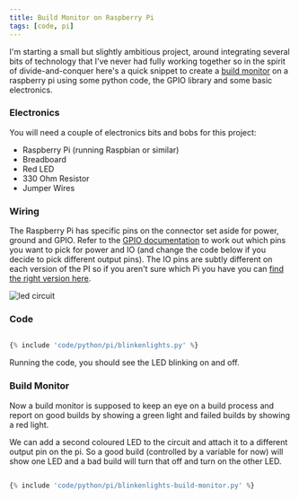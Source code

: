 ```yaml
---
title: Build Monitor on Raspberry Pi
tags: [code, pi]
---
```


I'm starting a small but slightly ambitious project, around integrating several bits of
technology that I've never had fully working together so in the spirit of divide-and-conquer
here's a quick snippet to create a <a href="https://en.wikipedia.org/wiki/Daily_build">build monitor</a>
on a raspberry pi using some python code, the GPIO library and some basic electronics.

### Electronics

You will need a couple of electronics bits and bobs for this project:

- Raspberry Pi (running Raspbian or similar)
- Breadboard
- Red LED
- 330 Ohm Resistor
- Jumper Wires

### Wiring

The Raspberry Pi has specific pins on the connector set aside for power, ground and GPIO. Refer to the
<a href="https://www.raspberrypi.org/documentation/usage/gpio/">GPIO documentation</a> to work out which
pins you want to pick for power and IO (and change the code below if you decide to
pick different output pins). The IO pins are subtly different on each version of the PI so if you aren't
sure which Pi you have you can <a href="https://www.modmypi.com/blog/raspberry-pi-comparison-table">find the
right version here</a>.

<img src="/assets/img/posts/pi-build-monitor/pi-led-test.jpg" alt="led circuit" />

### Code

```python

{% include 'code/python/pi/blinkenlights.py' %}

```

Running the code, you should see the LED blinking on and off.

### Build Monitor

Now a build monitor is supposed to keep an eye on a build process and report on good builds
by showing a green light and failed builds by showing a red light.

We can add a second coloured LED to the circuit and attach it to a different output pin on the pi. So a
good build (controlled by a variable for now) will show one LED and a bad build will turn that off and
turn on the other LED.

```python

{% include 'code/python/pi/blinkenlights-build-monitor.py' %}

```
